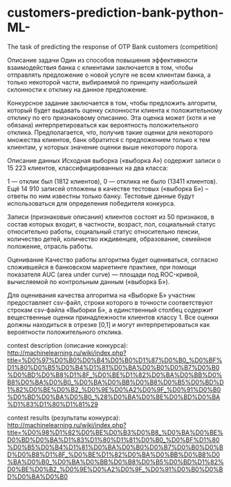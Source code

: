 # customers-prediction-bank-python-ML-
The task of predicting the response of OTP Bank customers (competition)



Описание задачи
Один из способов повышения эффективности взаимодействия банка с клиентами заключается в том, чтобы отправлять предложение о новой услуге не всем клиентам банка, а только некоторой части, выбираемой по принципу наибольшей склонности к отклику на данное предложение.

Конкурсное задание заключается в том, чтобы предложить алгоритм, который будет выдавать оценку склонности клиента к положительному отклику по его признаковому описанию. Эта оценка может (хотя и не обязана) интерпретироваться как вероятность положительного отклика. Предполагается, что, получив такие оценки для некоторого множества клиентов, банк обратится с предложением только к тем клиентам, у которых значение оценки выше некоторого порога.

Описание данных
Исходная выборка («выборка А») содержит записи о 15 223 клиентов, классифицированных на два класса:

1 — отклик был (1812 клиентов),
0 — отклика не было (13411 клиентов).
Ещё 14 910 записей отложены в качестве тестовых («выборка Б») – ответы по ним известны только банку. Тестовые данные будут использоваться для определения победителя конкурса.

Записи (признаковые описания) клиентов состоят из 50 признаков, в состав которых входит, в частности, возраст, пол, социальный статус относительно работы, социальный статус относительно пенсии, количество детей, количество иждивенцев, образование, семейное положение, отрасль работы.

Оценивание
Качество работы алгоритма будет оцениваться, согласно сложившейся в банковском маркетинге практике, при помощи показателя AUC (area under curve) — площади под ROC-кривой, вычисляемой по контрольным данным («выборка Б»).

Для оценивания качества алгоритма на «Выборке Б» участник предоставляет csv-файл, строки которого в точности соответствуют строкам csv-файла «Выборки Б», а единственный столбец содержит вещественные оценки принадлежности клиентов классу 1. Все оценки должны находиться в отрезке [0,1] и могут интерпретироваться как вероятности положительного отклика.






contest description (описание конкурса):
http://machinelearning.ru/wiki/index.php?title=%D0%97%D0%B0%D0%B4%D0%B0%D1%87%D0%B0_%D0%BF%D1%80%D0%B5%D0%B4%D1%81%D0%BA%D0%B0%D0%B7%D0%B0%D0%BD%D0%B8%D1%8F_%D0%BE%D1%82%D0%BA%D0%BB%D0%B8%D0%BA%D0%B0_%D0%BA%D0%BB%D0%B8%D0%B5%D0%BD%D1%82%D0%BE%D0%B2_%D0%9E%D0%A2%D0%9F_%D0%91%D0%B0%D0%BD%D0%BA%D0%B0_%28%D0%BA%D0%BE%D0%BD%D0%BA%D1%83%D1%80%D1%81%29

contest results (результаты конкурса):
http://machinelearning.ru/wiki/index.php?title=%D0%98%D1%82%D0%BE%D0%B3%D0%B8_%D0%BA%D0%BE%D0%BD%D0%BA%D1%83%D1%80%D1%81%D0%B0_%D0%BF%D1%80%D0%B5%D0%B4%D1%81%D0%BA%D0%B0%D0%B7%D0%B0%D0%BD%D0%B8%D1%8F_%D0%BE%D1%82%D0%BA%D0%BB%D0%B8%D0%BA%D0%B0_%D0%BA%D0%BB%D0%B8%D0%B5%D0%BD%D1%82%D0%BE%D0%B2_%D0%9E%D0%A2%D0%9F_%D0%91%D0%B0%D0%BD%D0%BA%D0%B0


